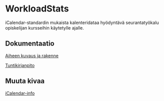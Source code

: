 # WorkloadStats

iCalendar-standardin mukaista kalenteridataa hyödyntävä seurantatyökalu opiskelijan kursseihin käytetylle ajalle. 

## Dokumentaatio
[Aiheen kuvaus ja rakenne](Dokumentaatio/aihemaarittely.md)

[Tuntikirjanpito](Dokumentaatio/tuntikirjanpito.md)

## Muuta kivaa
[iCalendar-info](http://icalendar.org/)
